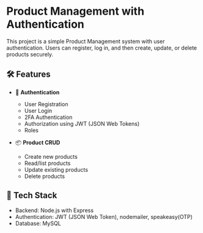 # Product Management with Authentication

This project is a simple Product Management system with user authentication. Users can register, log in, and then create, update, or delete products securely.

## 🛠️ Features

- 🔐 **Authentication**  
  - User Registration  
  - User Login
  - 2FA Authentication
  - Authorization using JWT (JSON Web Tokens)
  - Roles

- 📦 **Product CRUD**  
  - Create new products  
  - Read/list products  
  - Update existing products  
  - Delete products  

## 🧰 Tech Stack
  - Backend: Node.js with Express  
  - Authentication: JWT (JSON Web Token), nodemailer, speakeasy(OTP)
  - Database: MySQL


